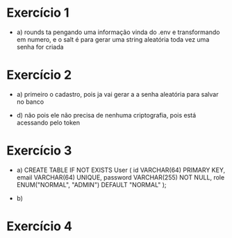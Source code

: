 # Exercício 1

- a) rounds ta pengando uma informação vinda do .env e transformando em numero, e o salt é para gerar uma string aleatória toda vez uma senha for criada


# Exercício 2

- a) primeiro o cadastro, pois ja vai gerar a a senha aleatória para salvar no banco

- d) não pois ele não precisa de nenhuma criptografia, pois está acessando pelo token
# Exercício 3

- a) CREATE TABLE IF NOT EXISTS User (
    id VARCHAR(64) PRIMARY KEY,
    email VARCHAR(64) UNIQUE, 
    password VARCHAR(255) NOT NULL,
    role ENUM("NORMAL", "ADMIN") DEFAULT "NORMAL"
);

- b) 

# Exercício 4
